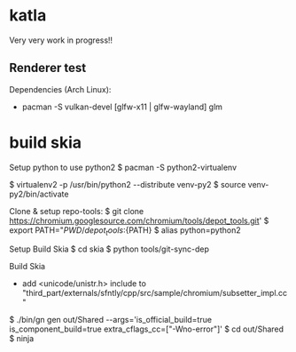 # katla

Very very work in progress!!

## Renderer test 

Dependencies (Arch Linux):
- pacman -S vulkan-devel [glfw-x11 | glfw-wayland] glm


# build skia

Setup python to use python2
$ pacman -S python2-virtualenv

$ virtualenv2 -p /usr/bin/python2 --distribute venv-py2
$ source venv-py2/bin/activate

Clone & setup repo-tools:
$ git clone https://chromium.googlesource.com/chromium/tools/depot_tools.git'
$ export PATH="${PWD}/depot_tools:${PATH}
$ alias python=python2

Setup Build Skia
$ cd skia
$ python tools/git-sync-dep

Build Skia

- add <unicode/unistr.h> include to "third_part/externals/sfntly/cpp/src/sample/chromium/subsetter_impl.cc"

$ ./bin/gn gen out/Shared --args='is_official_build=true is_component_build=true extra_cflags_cc=["-Wno-error"]'
$ cd out/Shared
$ ninja
